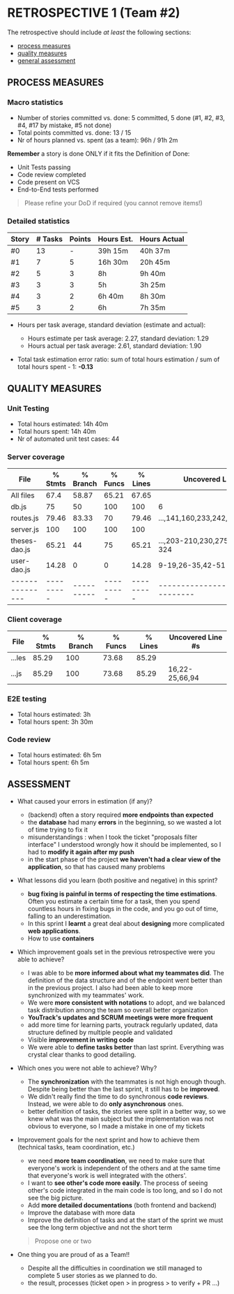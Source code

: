 # RETROSPECTIVE 1 (Team #2)

The retrospective should include _at least_ the following
sections:

- [process measures](#process-measures)
- [quality measures](#quality-measures)
- [general assessment](#assessment)

## PROCESS MEASURES

### Macro statistics

- Number of stories committed vs. done: 5 committed, 5 done (#1, #2, #3, #4, #17 by mistake, #5 not done)
- Total points committed vs. done: 13 / 15
- Nr of hours planned vs. spent (as a team): 96h / 91h 2m

**Remember** a story is done ONLY if it fits the Definition of Done:

- Unit Tests passing
- Code review completed
- Code present on VCS
- End-to-End tests performed

> Please refine your DoD if required (you cannot remove items!)

### Detailed statistics

| Story | # Tasks | Points | Hours Est. | Hours Actual |
| ----- | ------- | ------ | ---------- | ------------ |
| #0    | 13      | -      | 39h 15m    | 40h 37m      |
| #1    | 7       | 5      | 16h 30m    | 20h 45m      |
| #2    | 5       | 3      | 8h         | 9h 40m       |
| #3    | 3       | 3      | 5h         | 3h 25m       |
| #4    | 3       | 2      | 6h 40m     | 8h 30m       |
| #5    | 3       | 2      | 6h         | 7h 35m       |

- Hours per task average, standard deviation (estimate and actual):

  - Hours estimate per task average: 2.27, standard deviation: 1.29
  - Hours actual per task average: 2.61, standard deviation: 1.90

- Total task estimation error ratio: sum of total hours estimation / sum of total hours spent - 1: **-0.13**

## QUALITY MEASURES

### Unit Testing

- Total hours estimated: 14h 40m
- Total hours spent: 14h 40m
- Nr of automated unit test cases: 44

### Server coverage

| File            | % Stmts   | % Branch   | % Funcs   | % Lines   | Uncovered Line #s                 |
| --------------- | --------- | ---------- | --------- | --------- | --------------------------------- |
| All files       | 67.4      | 58.87      | 65.21     | 67.65     |
| db.js           | 75        | 50         | 100       | 100       | 6                                 |
| routes.js       | 79.46     | 83.33      | 70        | 79.46     | ...,141,160,233,242,273,320,329   |
| server.js       | 100       | 100        | 100       | 100       |
| theses-dao.js   | 65.21     | 44         | 75        | 65.21     | ...,203-210,230,275,305,315-324   |
| user-dao.js     | 14.28     | 0          | 0         | 14.28     | 9-19,26-35,42-51                  |
| --------------- | --------- | ---------- | --------- | --------- | --------------------------------- |

### Client coverage

| File   | % Stmts | % Branch | % Funcs | % Lines | Uncovered Line #s |
| ------ | ------- | -------- | ------- | ------- | ----------------- |
| ...les | 85.29   | 100      | 73.68   | 85.29   |
| ...js  | 85.29   | 100      | 73.68   | 85.29   | 16,22-25,66,94    |

### E2E testing

- Total hours estimated: 3h
- Total hours spent: 3h 30m

### Code review

- Total hours estimated: 6h 5m
- Total hours spent: 6h 5m

## ASSESSMENT

- What caused your errors in estimation (if any)?
  - (backend) often a story required **more endpoints than expected**
  - the **database** had many **errors** in the beginning, so we wasted a lot of time trying to fix it
  - misunderstandings : when I took the ticket "proposals filter interface" I understood wrongly how it should be implemented, so I had to **modify it again after my push**
  - in the start phase of the project **we haven't had a clear view of the application**, so that has caused many problems
- What lessons did you learn (both positive and negative) in this sprint?
  - **bug fixing is painful in terms of respecting the time estimations**. Often you estimate a certain time for a task, then you spend countless hours in fixing bugs in the code, and you go out of time, falling to an underestimation.
  - In this sprint I **learnt** a great deal about **designing** more complicated **web applications**.
  - How to use **containers**
- Which improvement goals set in the previous retrospective were you able to achieve?
  - I was able to be **more informed about what my teammates did**. The definition of the data structure and of the endpoint went better than in the previous project. I also had been able to keep more synchronized with my teammates' work.
  - We were **more consistent with notations** to adopt, and we balanced task distribution among the team so overall better organization
  - **YouTrack's updates and SCRUM meetings were more frequent**
  - add more time for learning parts, youtrack regularly updated, data structure defined by multiple people and validated
  - Visible **improvement in writing code**
  - We were able to **define tasks better** than last sprint. Everything was crystal clear thanks to good detailing.
- Which ones you were not able to achieve? Why?

  - The **synchronization** with the teammates is not high enough though. Despite being better than the last sprint, it still has to be **improved**.
  - We didn't really find the time to do synchronous **code reviews**. Instead, we were able to do **only asynchronous** ones.
  - better definition of tasks, the stories were split in a better way, so we knew what was the main subject but the implementation was not obvious to everyone, so I made a mistake in one of my tickets

- Improvement goals for the next sprint and how to achieve them (technical tasks, team coordination, etc.)

  - we need **more team coordination**, we need to make sure that everyone's work is independent of the others and at the same time that everyone's work is well integrated with the others'.
  - I want to **see other's code more easily**. The process of seeing other's code integrated in the main code is too long, and so I do not see the big picture.
  - Add **more detailed documentations** (both frontend and backend)
  - Improve the database with more data
  - Improve the definition of tasks and at the start of the sprint we must see the long term objective and not the short term

  > Propose one or two

- One thing you are proud of as a Team!!
  - Despite all the difficulties in coordination we still managed to complete 5 user stories as we planned to do.
  - the result, processes (ticket open > in progress > to verify + PR ...)
